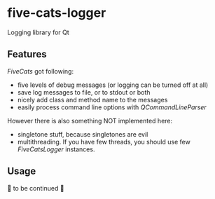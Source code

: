 # five-cats-logger
Logging library for Qt

## Features

*FiveCats* got following:
* five levels of debug messages (or logging can be turned off at all)
* save log messages to file, or to stdout or both
* nicely add class and method name to the messages
* easily process command line options with *QCommandLineParser*

However there is also something NOT implemented here:
* singletone stuff, because singletones are evil
* multithreading. If you have few threads, you should use few *FiveCatsLogger* instances.


## Usage

:construction: to be continued :construction:
